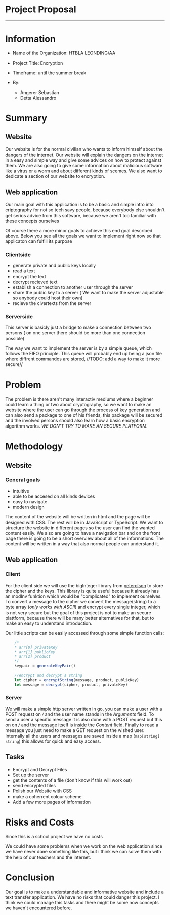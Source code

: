 # Project Proposal
---
# Information
- Name of the Organization: HTBLA LEONDING/AA

- Project Title: Encryption

- Timeframe: until the summer break

- By:
  - Angerer Sebastian
  - Detta Alessandro

# Summary
## Website
Our website is for the normal civilian who wants to inform himself about the dangers of the internet. Our website will explain the dangers on the internet in a easy and simple way and give some advices on how to protect against them. We are also going to give some information about malicious software like a virus or a worm and about different kinds of scemes. We also want to dedicate a section of our website to encryption.

## Web application
Our main goal with this application is to be a basic and simple intro into criptography for not so tech savy people, because everybody else shouldn't get serios advice from this software, because we aren't too familiar with these concepts ourselves

Of course there a more minor goals to achieve this end goal described above. Below you see all the goals we want to implement right now so that applicaton can fulfill its purpose

### Clientside
- generate private and public keys locally
- read a text 
- encrypt the text
- decrypt recieved text
- establish a connection to another user through the server
- share the public key to a server ( We want to make the server adjustable so anybody could host their own)
- recieve the civertexts from the server

### Serverside
This server is basicly just a bridge to make a connection between two persons ( on one server there should be more than one connection possible)

The way we want to implement the server is by a simple queue, which follows the FIFO principle. This queue will probably end up being a json file where diffrent commandos are stored, //TODO: add a way to make it more secure//

# Problem
The problem is there aren't many interactiv mediums where a beginner could learn a thing or two about cryptography, so we want to make an website where the user can go through the process of key generation and can also send a package to one of his friends, this package will be secured and the involved persons should also learn how a basic encryption algorithm works. *WE DON'T TRY TO MAKE AN SECURE PLATFORM.*

# Methodology
## Website
### General goals
- intuitive
- able to be accesed on all kinds devices
- easy to navigate
- modern design 

The content of the website will be written in html and the page will be designed with CSS. The rest will be in JavaScript or TypeScript. We want to structure the website in different pages so the user can find the wanted content easily. We also are going to have a navigation bar and on the front page there is going to be a short overview about all of the informations. The content will be written in a way that also normal people can understand it.

## Web application
### Client
For the client side we will use the bigInteger library from [peterolson](https://github.com/peterolson/BigInteger.js) to store the cipher and the keys. This library is quite useful because it already has an modInv funktion which would be "complicated" to implement ourselves. To convert a message to the cipher we convert the message(string) to a byte array (*only works with ASCII*) and encrypt every single integer, which is not very secure but the goal of this project is not to make an secure plattform, because there will be many better alternatives for that, but to make an easy to understand introduction.

Our little scripts can be easily accessed through some simple function calls:
```javascript
	/*
	* arr[0] privateKey
	* arr[1] publicKey
	* arr[2] product
	*/
	keypair = generateKeyPair()

	//encrypt and decrypt a string
	let cipher = encryptString(message, product, publicKey)
	let message = decrypt(cipher, product, privateKey)
```
### Server
We will make a simple http server written in go, you can make a user with a POST request on */* and the user name stands in the *Arguments* field. To send a user a specific message it is also done with a POST request but this on on */<User>* and the message itself is inside the *Content* field. Finally to read a message you just need to make a GET request on the wished user.
Internally all the users and messages are saved inside a map (`map[string] string`) this allows for quick and easy access.
## Tasks

- Encrypt and Decrypt Files 
- Set up the server 
- get the contents of a file (don't know if this will work out)
- send encrypted files 
- Polish our Website with CSS
- make a coherrent colour scheme
- Add a few more pages of information

# Risks and Costs

Since this is a school project we have no costs

We could have some problems when we work on the web application since we have never done something like this, but i think we can solve them with the help of our teachers and the internet.

# Conclusion
Our goal is to make a understandable and informative website and include a text transfer application. We have no risks that could danger this project. I think we could manage this tasks and there might be some now concepts we haven't encountered before. 
